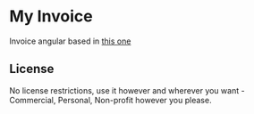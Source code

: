 # My Invoice

Invoice angular based in [this one](http://metaware.github.io/angular-invoicing/)

## License

No license restrictions, use it however and wherever you want - Commercial, Personal, Non-profit however you please.

